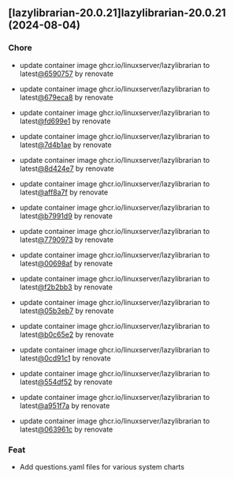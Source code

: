 

## [lazylibrarian-20.0.21]lazylibrarian-20.0.21 (2024-08-04)

### Chore



- update container image ghcr.io/linuxserver/lazylibrarian to latest[@6590757](https://github.com/6590757) by renovate

- update container image ghcr.io/linuxserver/lazylibrarian to latest[@679eca8](https://github.com/679eca8) by renovate

- update container image ghcr.io/linuxserver/lazylibrarian to latest[@fd699e1](https://github.com/fd699e1) by renovate

- update container image ghcr.io/linuxserver/lazylibrarian to latest[@7d4b1ae](https://github.com/7d4b1ae) by renovate

- update container image ghcr.io/linuxserver/lazylibrarian to latest[@8d424e7](https://github.com/8d424e7) by renovate

- update container image ghcr.io/linuxserver/lazylibrarian to latest[@aff8a7f](https://github.com/aff8a7f) by renovate

- update container image ghcr.io/linuxserver/lazylibrarian to latest[@b7991d9](https://github.com/b7991d9) by renovate

- update container image ghcr.io/linuxserver/lazylibrarian to latest[@7790973](https://github.com/7790973) by renovate

- update container image ghcr.io/linuxserver/lazylibrarian to latest[@00698af](https://github.com/00698af) by renovate

- update container image ghcr.io/linuxserver/lazylibrarian to latest[@f2b2bb3](https://github.com/f2b2bb3) by renovate

- update container image ghcr.io/linuxserver/lazylibrarian to latest[@05b3eb7](https://github.com/05b3eb7) by renovate

- update container image ghcr.io/linuxserver/lazylibrarian to latest[@b0c65e2](https://github.com/b0c65e2) by renovate

- update container image ghcr.io/linuxserver/lazylibrarian to latest[@0cd91c1](https://github.com/0cd91c1) by renovate

- update container image ghcr.io/linuxserver/lazylibrarian to latest[@554df52](https://github.com/554df52) by renovate

- update container image ghcr.io/linuxserver/lazylibrarian to latest[@a951f7a](https://github.com/a951f7a) by renovate

- update container image ghcr.io/linuxserver/lazylibrarian to latest[@063961c](https://github.com/063961c) by renovate

### Feat



- Add questions.yaml files for various system charts